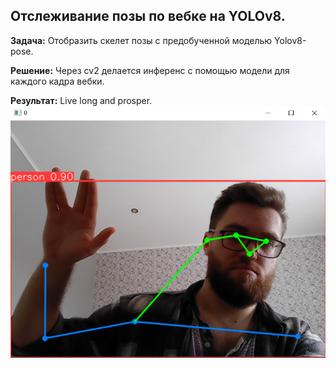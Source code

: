## Отслеживание позы по вебке на YOLOv8. 

**Задача:** Отобразить скелет позы с предобученной моделью Yolov8-pose.

**Решение:** Через cv2 делается инференс с помощью модели для каждого кадра вебки.

**Результат:**
Live long and prosper.
![Alt text](result.png)